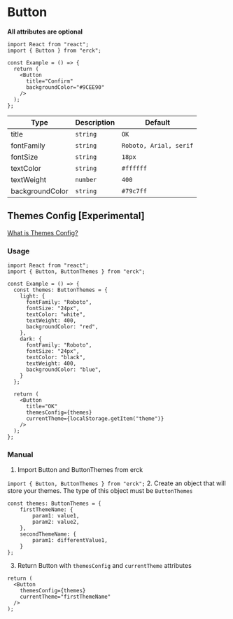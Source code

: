 # Button
**All attributes are optional**
```tsx
import React from "react";
import { Button } from "erck";

const Example = () => {
  return (
    <Button 
      title="Confirm"
      backgroundColor="#9CEE90"
    />
  );
};
```
| Type | Description | Default |
| ------------- | ------------- | ------------- |
| title  | `string`  | `OK` |
| fontFamily | `string` | `Roboto, Arial, serif` |
| fontSize  | `string`  | `18px` |
| textColor | `string` | `#ffffff` |
| textWeight | `number` | `400` |
| backgroundColor | `string` | `#79c7ff` |

## Themes Config [Experimental]
[What is Themes Config?](soon)

### Usage
```tsx
import React from "react";
import { Button, ButtonThemes } from "erck";

const Example = () => {
  const themes: ButtonThemes = {
    light: {
      fontFamily: "Roboto",
      fontSize: "24px",
      textColor: "white",
      textWeight: 400,
      backgroundColor: "red",
    },
    dark: {
      fontFamily: "Roboto",
      fontSize: "24px",
      textColor: "black",
      textWeight: 400,
      backgroundColor: "blue",
    }
  };

  return (
    <Button
      title="OK"
      themesConfig={themes}
      currentTheme={localStorage.getItem("theme")}
    />
  );
};
```

### Manual
1. Import Button and ButtonThemes from erck

``import { Button, ButtonThemes } from "erck";``
2. Create an object that will store your themes. The type of this object must be `ButtonThemes`

``` tsx
const themes: ButtonThemes = {
    firstThemeName: {
        param1: value1,
        param2: value2, 
    },
    secondThemeName: {
        param1: differentValue1,
    }
};
```
3. Return Button with `themesConfig` and `currentTheme` attributes

```tsx
return (
  <Button 
    themesConfig={themes}
    currentTheme="firstThemeName"
  />
);
```
